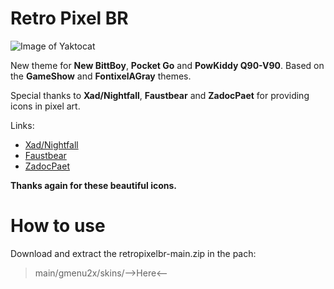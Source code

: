 # Retro Pixel BR

![Image of Yaktocat](https://github.com/mrwasterbr/retropixelbr/blob/main/display_theme.png)

New theme for **New BittBoy**, **Pocket Go** and **PowKiddy Q90-V90**. Based on the **GameShow** and **FontixelAGray** themes.

Special thanks to **Xad/Nightfall**, **Faustbear** and **ZadocPaet** for providing icons in pixel art.

Links:

* [Xad/Nightfall](https://www.nightfallcrew.com/21/11/2009/96-icons-of-vintage-consoles-computers/)
* [Faustbear](https://www.reddit.com/r/miniSNESmods/comments/995ylx/additional_pixel_art_icon_pack_22/)
* [ZadocPaet](https://www.reddit.com/r/SEGA/comments/2tialr/sega_console_family_in_pixel_art/)

**Thanks again for these beautiful icons.**

# How to use
Download and extract the retropixelbr-main.zip in the pach:
> main/gmenu2x/skins/-->Here<--
